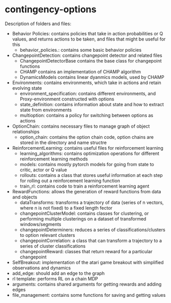 # contingency-options

Description of folders and files:
  * Behavior Policies: contains policies that take in action probabilities or Q values, and returns actions to be taken, and files that might be useful for this
    * behavior_policies.: contains some basic behavior policies
  * ChangepointDetection: contains changepoint detector and related files
    * ChangepointDetectorBase contains the base class for changepoint functions
    * CHAMP contains an implementation of CHAMP algorithm
    * DynamicsModels contains linear dyanmics models, used by CHAMP
  * Environments: contains environments, which take in actions and retain evolving state
    * environment_specification: contains different environments, and Proxy-environment constructed with options
    * state_definition: contains information about state and how to extract state from environments
    * multioption: contains a policy for switching between options as actions
  * OptionChain: contains necessary files to manage graph of object relationships
    * option_chain: contains the option chain code, option chains are stored in the directory and name structre
  * ReinforcementLearning: contains useful files for reinforcement learning
    * learning_algorithms: contains optimization operations for different reinforcement learning methods
    * models: contains mostly pytorch models for going from state to critic, actor or Q value
    * rollouts: contains a class that stores useful information at each step for rolling out a reinforcement learning function
    * train_rl: contains code to train a reinforcement learning agent
  * RewardFunctions: allows the generation of reward functions from data and objects
    * dataTransforms: transforms a trajectory of data (series of n vectors, where n is not fixed) to a fixed length fector
    * changepointClusterModel: contains classes for clustering, or performing multiple clusterings on a dataset of transformed windows/segments
    * changepointDeterminers: reduces a series of classifications/clusters to option relevant clusters
    * changepointCorrelation: a class that can transform a trajectory to a series of cluster classifications
    * changepointReward: classes that return reward for a particular changepoint
  * SelfBreakout: implementation of the atari game breakout with simplified observations and dynamics
  * add_edge: should add an edge to the graph
  * rl template: performs RL on a chain MDP
  * arguments: contains shared arguments for getting rewards and adding edges
  * file_management: contains some functions for saving and getting values
    
